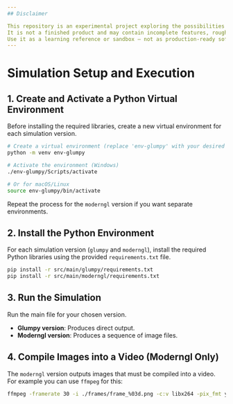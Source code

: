 ```yaml
---
## Disclaimer

This repository is an experimental project exploring the possibilities of using Python with shaders (`glumpy` and `moderngl`).  
It is not a finished product and may contain incomplete features, rough code, or temporary implementations.  
Use it as a learning reference or sandbox — not as production-ready software.
---
```


# Simulation Setup and Execution

## 1. Create and Activate a Python Virtual Environment
Before installing the required libraries, create a new virtual environment for each simulation version.

```bash
# Create a virtual environment (replace 'env-glumpy' with your desired name)
python -m venv env-glumpy

# Activate the environment (Windows)
./env-glumpy/Scripts/activate

# Or for macOS/Linux
source env-glumpy/bin/activate
```

Repeat the process for the `moderngl` version if you want separate environments.

## 2. Install the Python Environment
For each simulation version (`glumpy` and `moderngl`), install the required Python libraries using the provided `requirements.txt` file.

```bash
pip install -r src/main/glumpy/requirements.txt
pip install -r src/main/moderngl/requirements.txt
```

## 3. Run the Simulation
Run the main file for your chosen version.

- **Glumpy version**: Produces direct output.
- **Moderngl version**: Produces a sequence of image files.

## 4. Compile Images into a Video (Moderngl Only)
The `moderngl` version outputs images that must be compiled into a video. For example you can use `ffmpeg` for this:

```bash
ffmpeg -framerate 30 -i ./frames/frame_%03d.png -c:v libx264 -pix_fmt yuv420p output.mp4
```